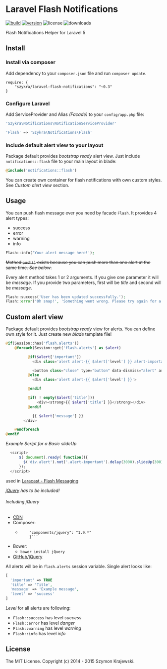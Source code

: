 Laravel Flash Notifications
===========================
[![build](https://img.shields.io/travis/skrajewski/laravel-flash-notifications.svg)](https://travis-ci.org/skrajewski/laravel-flash-notifications)
[![version](https://img.shields.io/packagist/v/szykra/laravel-flash-notifications.svg)](https://packagist.org/packages/szykra/laravel-flash-notifications)
![license](https://img.shields.io/packagist/l/szykra/laravel-flash-notifications.svg)
![downloads](https://img.shields.io/packagist/dm/szykra/laravel-flash-notifications.svg)

Flash Notifications Helper for Laravel 5

## Install

### Install via composer

Add dependency to your `composer.json` file and run `composer update`.

```
require: {
    "szykra/laravel-flash-notifications": "~0.3"
}
```

### Configure Laravel

Add ServiceProvider and Alias _(Facade)_ to your `config/app.php` file:

```php
'Szykra\Notifications\NotificationServiceProvider'
```

```php
'Flash' => 'Szykra\Notifications\Flash'
```

### Include default alert view to your layout

Package default provides _bootstrap ready_ alert view. Just include `notifications::flash` file to your main layout in blade:

```php
@include('notifications::flash')
````

You can create own container for flash notifications with own custom styles. See _Custom alert view_ section.

## Usage

You can push flash message ever you need by facade `Flash`. It provides 4 alert types:

* success
* error
* warning
* info

```php
Flash::info('Your alert message here!');
```

~~Method `push()` exists because you can push more than one alert at the same time. _See below_.~~

Every alert method takes 1 or 2 arguments. If you give one parameter it will be _message_. If you provide two parameters, first will be _title_ and second will be _message_.

```php
Flash::success('User has been updated successfully.');
Flash::error('Oh snap!', 'Something went wrong. Please try again for a few seconds.');
```

## Custom alert view

Package default provides _bootstrap ready_ view for alerts. You can define own style for it.
Just create new _blade_ template file!

```php
@if(Session::has('flash.alerts'))
    @foreach(Session::get('flash.alerts') as $alert)

          @if($alert['important'])
            <div class='alert alert-{{ $alert['level'] }} alert-important'>

            <button class="close" type="button" data-dismiss="alert" aria-hidden="true">&times;</button>
          @else
            <div class='alert alert-{{ $alert['level'] }}'>

          @endif

          @if( ! empty($alert['title']))
              <div><strong>{{ $alert['title'] }}</strong></div>
          @endif

            {{ $alert['message'] }}
        </div>

    @endforeach
@endif
```

*Example Script for a Basic slideUp*

```javascript
  <script>
      $( document).ready( function(){
        $('div.alert').not('.alert-important').delay(3000).slideUp(300);
      });
  </script>
```
used in [Laracast - Flash Messaging](https://laracasts.com/series/laravel-5-fundamentals/episodes/20)

*[jQuery](https://jquery.com) has to be included!*

###### Including jQuery
* [CDN](https://code.jquery.com/jquery-2.1.4.js)
* Composer:
  * ``` "require": {
        "components/jquery": "1.9.*"
        }```
* Bower:
  * ```bower install jQuery```
* [GitHub/jQuery](https://github.com/jquery)

All alerts will be in `flash.alerts` session variable. Single alert looks like:

```php
[
  'important' => TRUE
  'title' => 'Title',
  'message' => 'Example message',
  'level' => 'success'
]
```

_Level_ for all alerts are following:

* `Flash::success` has level _success_
* `Flash::error` has level _danger_
* `Flash::warning` has level _warning_
* `Flash::info` has level _info_

## License

The MIT License. Copyright (c) 2014 - 2015 Szymon Krajewski.
